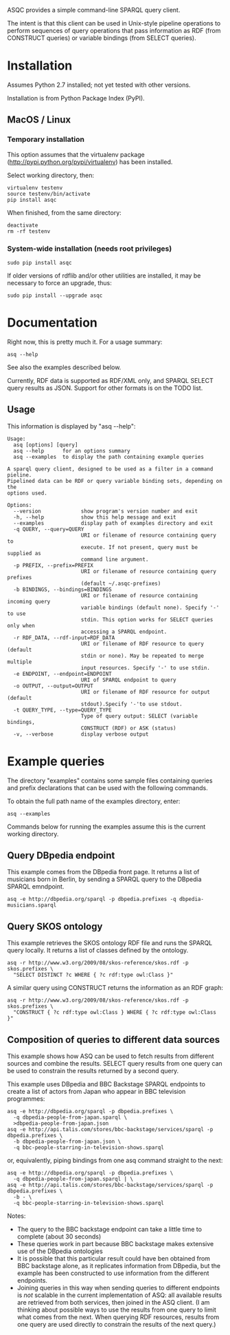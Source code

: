 ASQC provides a simple command-line SPARQL query client.

The intent is that this client can be used in Unix-style pipeline operations to perform sequences of query operations that pass information as RDF (from CONSTRUCT queries) or variable bindings (from SELECT queries).

# Installation

Assumes Python 2.7 installed; not yet tested with other versions.

Installation is from Python Package Index (PyPI).

## MacOS / Linux

### Temporary installation

This option assumes that the virtualenv package (http://pypi.python.org/pypi/virtualenv) has been installed.

Select working directory, then:

    virtualenv testenv
    source testenv/bin/activate
    pip install asqc

When finished, from the same directory:

    deactivate
    rm -rf testenv

### System-wide installation (needs root privileges)

    sudo pip install asqc

If older versions of rdflib and/or other utilities are installed, it may be necessary to force an upgrade, thus:

    sudo pip install --upgrade asqc

# Documentation

Right now, this is pretty much it.  For a usage summary:

    asq --help

See also the examples described below.

Currently, RDF data is supported as RDF/XML only, and SPARQL SELECT query results as JSON.  Support for other formats is on the TODO list.

## Usage

This information is displayed by "asq --help":

```
Usage:
  asq [options] [query]
  asq --help      for an options summary
  asq --examples  to display the path containing example queries

A sparql query client, designed to be used as a filter in a command pieline.
Pipelined data can be RDF or query variable binding sets, depending on the
options used.

Options:
  --version             show program's version number and exit
  -h, --help            show this help message and exit
  --examples            display path of examples directory and exit
  -q QUERY, --query=QUERY
                        URI or filename of resource containing query to
                        execute. If not present, query must be supplied as
                        command line argument.
  -p PREFIX, --prefix=PREFIX
                        URI or filename of resource containing query prefixes
                        (default ~/.asqc-prefixes)
  -b BINDINGS, --bindings=BINDINGS
                        URI or filename of resource containing incoming query
                        variable bindings (default none). Specify '-' to use
                        stdin. This option works for SELECT queries only when
                        accessing a SPARQL endpoint.
  -r RDF_DATA, --rdf-input=RDF_DATA
                        URI or filename of RDF resource to query (default
                        stdin or none). May be repeated to merge multiple
                        input resources. Specify '-' to use stdin.
  -e ENDPOINT, --endpoint=ENDPOINT
                        URI of SPARQL endpoint to query
  -o OUTPUT, --output=OUTPUT
                        URI or filename of RDF resource for output (default
                        stdout).Specify '-'to use stdout.
  -t QUERY_TYPE, --type=QUERY_TYPE
                        Type of query output: SELECT (variable bindings,
                        CONSTRUCT (RDF) or ASK (status)
  -v, --verbose         display verbose output
```


# Example queries

The directory "examples" contains some sample files containing queries and prefix declarations that can be used with the following commands.

To obtain the full path name of the examples directory, enter:

    asq --examples

Commands below for running the examples assume this is the current working directory.

## Query DBpedia endpoint

This example comes from the DBpedia front page.  It returns a list of musicians born in Berlin, by sending a SPARQL query to the DBpedia SPARQL emndpoint.

    asq -e http://dbpedia.org/sparql -p dbpedia.prefixes -q dbpedia-musicians.sparql 

## Query SKOS ontology

This example retrieves the SKOS ontology RDF file and runs the SPARQL query locally.  It returns a list of classes defined by the ontology.

    asq -r http://www.w3.org/2009/08/skos-reference/skos.rdf -p skos.prefixes \
      "SELECT DISTINCT ?c WHERE { ?c rdf:type owl:Class }"

A similar query using CONSTRUCT returns the information as an RDF graph:

    asq -r http://www.w3.org/2009/08/skos-reference/skos.rdf -p skos.prefixes \
      "CONSTRUCT { ?c rdf:type owl:Class } WHERE { ?c rdf:type owl:Class }"

## Composition of queries to different data sources

This example shows how ASQ can be used to fetch results from different sources and combine the results.  SELECT query results from one query can be used to constrain the results returned by a second query.

This example uses DBpedia and BBC Backstage SPARQL endpoints to create a list of actors from Japan who appear in BBC television programmes:

    asq -e http://dbpedia.org/sparql -p dbpedia.prefixes \
      -q dbpedia-people-from-japan.sparql \
      >dbpedia-people-from-japan.json
    asq -e http://api.talis.com/stores/bbc-backstage/services/sparql -p dbpedia.prefixes \
      -b dbpedia-people-from-japan.json \
      -q bbc-people-starring-in-television-shows.sparql

or, equivalently, piping bindings from one asq command straight to the next:

    asq -e http://dbpedia.org/sparql -p dbpedia.prefixes \
      -q dbpedia-people-from-japan.sparql | \
    asq -e http://api.talis.com/stores/bbc-backstage/services/sparql -p dbpedia.prefixes \
      -b - \
      -q bbc-people-starring-in-television-shows.sparql

Notes:
* The query to the BBC backstage endpoint can take a little time to complete (about 30 seconds)
* These queries work in part because BBC backstage makes extensive use of the DBpedia ontologies
* It is possible that this particular result could have ben obtained from BBC backstage alone, as it replicates information from DBpedia, but the example has been constructed to use information from the different endpoints.
* Joining queries in this way when sending queries to different endpoints is *not* scalable in the current implementation of ASQ: all available results are retrieved from both services, then joined in the ASQ client.  (I am thinking about possible ways to use the results from one query to limit what comes from the next.  When querying RDF resources, results from one query are used directly to constrain the results of the next query.)


